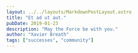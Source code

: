 ```yaml
---
layout: ../../layouts/MarkdownPostLayout.astro
title: "Et ad ut aut."
pubDate: 2019-01-23
description: "May the Force be with you."
author: "Xavier Breath"
tags: ["successes", "community"]
---
```




